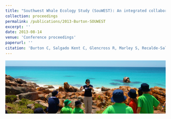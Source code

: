 ```yaml
---
title: "Southwest Whale Ecology Study (SouWEST): An integrated collaborative project using multiple platforms to investigate the ecology and behaviour of baleen whales in southwestern Australia"
collection: proceedings
permalink: /publications/2013-Burton-SOUWEST
excerpt: ''
date: 2013-08-14  
venue: 'Conference proceedings'
paperurl: ''
citation: 'Burton C, Salgado Kent C, Glencross R, Marley S, Recalde-Salas A, Attard C, <strong>Bouchet P,</strong> Moller L. 2013. Southwest Whale Ecology Study (SouWEST): An integrated collaborative project using multiple platforms to investigate the ecology and behaviour of baleen whales in southwestern Australia. <em>Proceedings of the 3<sup>rd</sup> Biennial Southwest Marine Conference</em>, Dunsborough, WA – 9 May 2013.'
---
```


<img src='/images/Burton2013-SouWEST-hero.jpg'>
<br>
